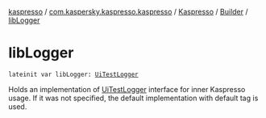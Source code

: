 [kaspresso](../../../index.md) / [com.kaspersky.kaspresso.kaspresso](../../index.md) / [Kaspresso](../index.md) / [Builder](index.md) / [libLogger](./lib-logger.md)

# libLogger

`lateinit var libLogger: `[`UiTestLogger`](../../../com.kaspersky.kaspresso.logger/-ui-test-logger.md)

Holds an implementation of [UiTestLogger](../../../com.kaspersky.kaspresso.logger/-ui-test-logger.md) interface for inner Kaspresso usage.
If it was not specified, the default implementation with default tag is used.

